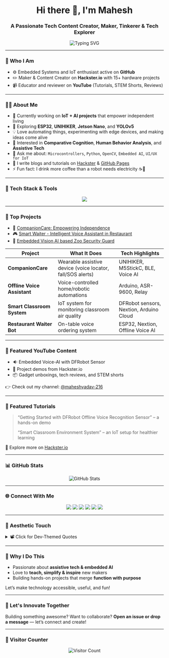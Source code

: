 <h1 align="center">Hi there 👋, I'm Mahesh</h1>
<h3 align="center">A Passionate Tech Content Creator, Maker, Tinkerer & Tech Explorer</h3>

<p align="center">
  <img src="https://readme-typing-svg.demolab.com?font=Fira+Code&weight=500&size=22&pause=1000&color=00BFFF&center=true&vCenter=true&width=500&lines=Welcome+to+my+GitHub!;IoT+%7C+AI+%7C+Open+Source+%7C+Maker;Let's+build+something+awesome!" alt="Typing SVG" />
</p>

---

### 💼 Who I Am

- ⚙️ Embedded Systems and IoT enthusiast active on **GitHub**
- ✏️ Maker & Content Creator on **Hackster.io** with 15+ hardware projects  
- 📹 Educator and reviewer on **YouTube** (Tutorials, STEM Shorts, Reviews)

---

### 👨‍💻 About Me

- 🔭 Currently working on **IoT + AI projects** that empower independent living  
- 🌱 Exploring **ESP32**, **UNIHIKER**, **Jetson Nano**, and **YOLOv5**  
- 💡 Love automating things, experimenting with edge devices, and making ideas come alive  
- 🧠 Interested in **Comparative Cognition**, **Human Behavior Analysis**, and **Assistive Tech**  
- 💬 Ask me about: `Microcontrollers`, `Python`, `OpenCV`, `Embedded AI`, `UI/UX for IoT`  
- 📝 I write blogs and tutorials on [Hackster](https://www.hackster.io/maheshyadav216) & [GitHub Pages](#)  
- ⚡ Fun fact: I drink more coffee than a robot needs electricity ☕🤖

---

### 🔧 Tech Stack & Tools

<p align="center">
  <img src="https://skillicons.dev/icons?i=python,c,cpp,arduino,raspberrypi,linux,git,github,vscode,docker,html,css,js,nodejs,mysql,sqlite,figma" />
</p>

---

### 🧠 Top Projects

- 🚨 [CompanionCare: Empowering Independence](https://www.hackster.io/maheshyadav216/companioncare-empowering-independence-11e267)  
- 🎮 [Smart Waiter - Intelligent Voice Assistant in Restaurant](https://www.hackster.io/maheshyadav216/smart-waiter-intelligent-voice-assistant-in-restaurant-1ad872)  
- 🧠 [Embedded Vision AI based Zoo Security Guard](https://www.hackster.io/maheshyadav216/embedded-vision-ai-based-zoo-security-guard-e4c0da)  

| Project | What It Does | Tech Highlights |
|--------|---------------|------------------|
| **CompanionCare** | Wearable assistive device (voice locator, fall/SOS alerts) | UNIHIKER, M5StickC, BLE, Voice AI |
| **Offline Voice Assistant** | Voice-controlled home/robotic automations | Arduino, ASR-9600, Relay |
| **Smart Classroom System** | IoT system for monitoring classroom air quality | DFRobot sensors, Nextion, Arduino Cloud |
| **Restaurant Waiter Bot** | On-table voice ordering system | ESP32, Nextion, Offline Voice AI |

---

### 🎥 Featured YouTube Content

- 🔉 Embedded Voice-AI with DFRobot Sensor  
- 🧪 Project demos from Hackster.io  
- 📦 Gadget unboxings, tech reviews, and STEM shorts  

👉 Check out my channel: [@maheshyadav-216](https://www.youtube.com/@maheshyadav-216)

---

### 📝 Featured Tutorials

> “Getting Started with DFRobot Offline Voice Recognition Sensor” – a hands-on demo  
>  
> “Smart Classroom Environment System” – an IoT setup for healthier learning  

🧾 Explore more on [Hackster.io](https://www.hackster.io/maheshyadav216)

---

### 📊 GitHub Stats

<p align="center">
  <img src="https://github-readme-stats.vercel.app/api?username=maheshyadav216&show_icons=true&theme=github_dark&count_private=true&hide_border=true" alt="GitHub Stats" />
</p>

---

### 🌐 Connect With Me

<p align="center">
  <a href="https://www.linkedin.com/in/maheshy/"><img src="https://img.shields.io/badge/LinkedIn-blue?logo=linkedin&logoColor=white" /></a>
  <a href="mailto:maheshyadav216@hotmail.com"><img src="https://img.shields.io/badge/Email-Hotmail-blue?logo=microsoftoutlook&logoColor=white" /></a>
  <a href="https://x.com/celeritas216"><img src="https://img.shields.io/badge/X-1DA1F2?logo=twitter&logoColor=white" /></a>
  <a href="https://github.com/maheshyadav216"><img src="https://img.shields.io/badge/GitHub-000?logo=github&logoColor=white" /></a>
  <a href="https://www.hackster.io/maheshyadav216"><img src="https://img.shields.io/badge/Hackster-1BA0D7?logo=hackster&logoColor=white" /></a>
  <a href="https://www.youtube.com/@maheshyadav-216"><img src="https://img.shields.io/badge/YouTube-FF0000?logo=youtube&logoColor=white" /></a>
</p>

---

### 🎨 Aesthetic Touch

<details>
<summary>📽️ Click for Dev-Themed Quotes</summary>

> “The best way to predict the future is to invent it.” – Alan Kay  
> “Code is like humor. When you have to explain it, it’s bad.”

</details>

---

### 🌟 Why I Do This

- Passionate about **assistive tech & embedded AI**  
- Love to **teach, simplify & inspire** new makers  
- Building hands-on projects that merge **function with purpose**

Let’s make technology accessible, useful, and fun!

---

### 💬 Let's Innovate Together

Building something awesome? Want to collaborate?
**Open an issue or drop a message** — let’s connect and create!

---

### 👀 Visitor Counter

<p align="center">
  <img src="https://komarev.com/ghpvc/?username=maheshyadav216&style=flat-square&color=blue" alt="Visitor Count"/>
</p>
